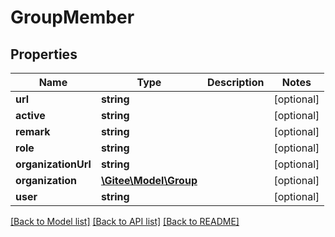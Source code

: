 # GroupMember

## Properties

Name | Type | Description | Notes
------------ | ------------- | ------------- | -------------
**url** | **string** |  | [optional] 
**active** | **string** |  | [optional] 
**remark** | **string** |  | [optional] 
**role** | **string** |  | [optional] 
**organizationUrl** | **string** |  | [optional] 
**organization** | [**\Gitee\Model\Group**](Group.md) |  | [optional] 
**user** | **string** |  | [optional] 

[[Back to Model list]](../../README.md#documentation-for-models) [[Back to API list]](../../README.md#documentation-for-api-endpoints) [[Back to README]](../../README.md)


